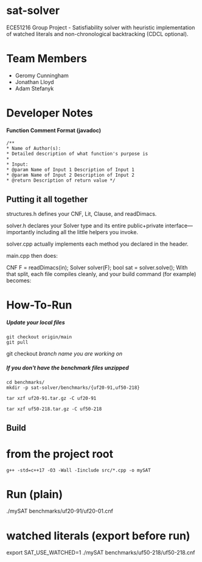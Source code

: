 # sat-solver
ECE51216 Group Project - Satisfiability solver with heuristic implementation of watched literals and non-chronological backtracking (CDCL optional).

# Team Members
* Geromy Cunningham
* Jonathan Lloyd
* Adam Stefanyk

# Developer Notes
#### Function Comment Format (javadoc)
```text
/**
* Name of Author(s):
* Detailed description of what function's purpose is
*
* Input:
* @param Name of Input 1 Description of Input 1
* @param Name of Input 2 Description of Input 2
* @return Description of return value */
```
## Putting it all together
structures.h defines your CNF, Lit, Clause, and readDimacs.

solver.h declares your Solver type and its entire public+private interface—importantly including all the little helpers you invoke.

solver.cpp actually implements each method you declared in the header.

main.cpp then does:

CNF F = readDimacs(in);
Solver solver(F);
bool sat = solver.solve();
With that split, each file compiles cleanly, and your build command (for example) becomes:


# How-To-Run
##### Update your local files
```text
git checkout origin/main
git pull
```
git checkout *branch name you are working on*

##### If you don't have the benchmark files unzipped
```text
cd benchmarks/
mkdir -p sat-solver/benchmarks/{uf20-91,uf50-218}
```
```text
tar xzf uf20-91.tar.gz -C uf20-91
```
```text
tar xzf uf50-218.tar.gz -C uf50-218
```

## Build
# from the project root
```text
g++ -std=c++17 -O3 -Wall -Iinclude src/*.cpp -o mySAT
```

# Run (plain)
./mySAT benchmarks/uf20-91/uf20-01.cnf

# watched literals (export before run)
export SAT_USE_WATCHED=1
./mySAT benchmarks/uf50-218/uf50-218.cnf